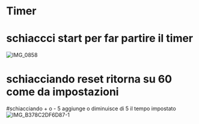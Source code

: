 # Timer
# schiaccci start per far partire il timer 
![IMG_0858](https://user-images.githubusercontent.com/100700044/174573011-d8464cff-5820-45de-bf3c-28884bba462e.PNG)
# schiacciando reset ritorna su 60 come da impostazioni
#schiacciando + o - 5 aggiunge o diminuisce di 5 il tempo impostato![IMG_B378C2DF6D87-1](https://user-images.githubusercontent.com/100700044/174573539-42b5d785-a7b7-434e-8bd2-69a3327e6202.jpeg)

